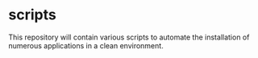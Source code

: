 # scripts
This repository will contain various scripts to automate the installation of numerous applications in a clean environment.
